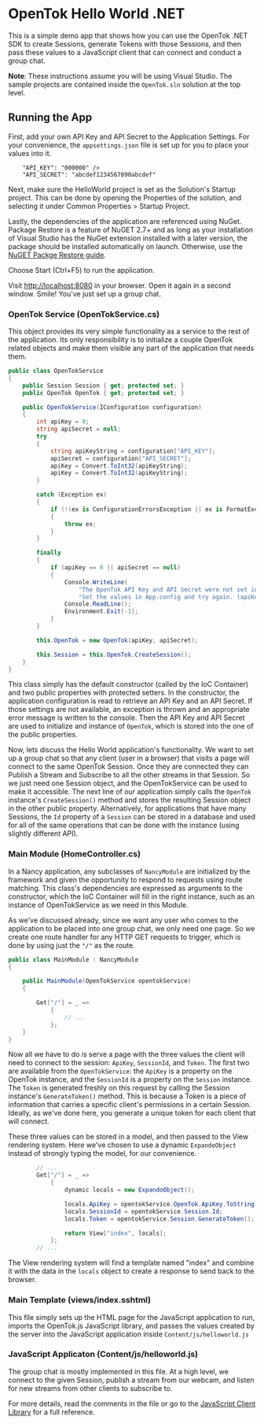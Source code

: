 ﻿# OpenTok Hello World .NET

This is a simple demo app that shows how you can use the OpenTok .NET SDK to create Sessions,
generate Tokens with those Sessions, and then pass these values to a JavaScript client that can
connect and conduct a group chat.

**Note**: These instructions assume you will be using Visual Studio.
The sample projects are contained inside the `OpenTok.sln` solution at the top level.


## Running the App

First, add your own API Key and API Secret to the Application Settings. For your convenience, the
`appsettings.json` file is set up for you to place your values into it.

```
    "API_KEY": "000000" />
    "API_SECRET": "abcdef1234567890abcdef"
```

Next, make sure the HelloWorld project is set as the Solution's Startup project. This can be done
by opening the Properties of the solution, and selecting it under Common Properties > Startup Project.

Lastly, the dependencies of the application are referenced using NuGet. Package Restore is a feature of
NuGET 2.7+ and as long as your installation of Visual Studio has the NuGet extension installed with a
later version, the package should be installed automatically on launch. Otherwise, use the 
[NuGET Packge Restore guide](http://docs.nuget.org/docs/reference/package-restore).

Choose Start (Ctrl+F5) to run the application.

Visit <http://localhost:8080> in your browser. Open it again in a second window. Smile! You've just
set up a group chat.

### OpenTok Service (OpenTokService.cs)

This object provides its very simple functionality as a service to the rest of the application. Its
only responsibility is to initialize a couple OpenTok related objects and make them visible any part
of the application that needs them.

```csharp
public class OpenTokService
{
    public Session Session { get; protected set; }
    public OpenTok OpenTok { get; protected set; }

    public OpenTokService(IConfiguration configuration)
    {
        int apiKey = 0;
        string apiSecret = null;
        try
        {
            string apiKeyString = configuration["API_KEY"];
            apiSecret = configuration["API_SECRET"];
            apiKey = Convert.ToInt32(apiKeyString);
            apiKey = Convert.ToInt32(apiKeyString);
        }

        catch (Exception ex)
        {
            if (!(ex is ConfigurationErrorsException || ex is FormatException || ex is OverflowException))
            {
                throw ex;
            }
        }

        finally
        {
            if (apiKey == 0 || apiSecret == null)
            {
                Console.WriteLine(
                    "The OpenTok API Key and API Secret were not set in the application configuration. " +
                    "Set the values in App.config and try again. (apiKey = {0}, apiSecret = {1})", apiKey, apiSecret);
                Console.ReadLine();
                Environment.Exit(-1);
            }
        }

        this.OpenTok = new OpenTok(apiKey, apiSecret);

        this.Session = this.OpenTok.CreateSession();
    }
}
```

This class simply has the default constructor (called by the IoC Container) and two public properties
with protected setters. In the constructor, the application configuration is read to retrieve an API Key
and an API Secret. If those settings are not available, an exception is thrown and an appropriate error
message is written to the console. Then the API Key and API Secret are used to initialize and instance
of `OpenTok`, which is stored into the one of the public properties. 

Now, lets discuss the Hello World application's functionality. We want to set up a group chat so
that any client (user in a browser) that visits a page will connect to the same OpenTok Session. Once
they are connected they can Publish a Stream and Subscribe to all the other streams in that Session. So we
just need one Session object, and the OpenTokService can be used to make it accessible. The next line of
our application simply calls the `OpenTok` instance's `CreateSession()` method and stores the resulting
Session object in the other public property. Alternatively, for applications that have many Sessions,
the `Id` property of a `Session` can be stored in a database and used for all of the same operations that
can be done with the instance (using slightly different API).

### Main Module (HomeController.cs)

In a Nancy application, any subclasses of `NancyModule` are initialized by the framework and given the
opportunity to respond to requests using route matching. This class's dependencies are expressed as
arguments to the constructor, which the IoC Container will fill in the right instance, such as an
instance of OpenTokService as we need in this Module.

As we've discussed already, since we want any user who comes to the application to be placed into
one group chat, we only need one page. So we create one route handler for any HTTP GET requests to trigger,
which is done by using just the `"/"` as the route.

```csharp
public class MainModule : NancyModule
{

    public MainModule(OpenTokService opentokService)
    {

        Get["/"] = _ =>
            {
                // ...
            };
    }
}
```

Now all we have to do is serve a page with the three values the client will need to connect to the
session: `ApiKey`, `SessionId`, and `Token`. The first two are available from the `OpenTokService`: the
`ApiKey` is a property on the OpenTok instance, and the `SessionId` is a property on the `Session`
instance. The `Token` is generated freshly on this request by calling the Session instance's
`GenerateToken()` method. This is because a Token is a piece of information that carries a specific client's
permissions in a certain Session. Ideally, as we've done here, you generate a unique token for each
client that will connect.

These three values can be stored in a model, and then passed to the View rendering system. Here we've chosen
to use a dynamic `ExpandoObject` instead of strongly typing the model, for our convenience.

```csharp
        // ...
        Get["/"] = _ =>
            {
                dynamic locals = new ExpandoObject();

                locals.ApiKey = opentokService.OpenTok.ApiKey.ToString();
                locals.SessionId = opentokService.Session.Id;
                locals.Token = opentokService.Session.GenerateToken();

                return View["index", locals];
            };
        // ...
```

The View rendering system will find a template named "index" and combine it with the data in the `locals` object
to create a response to send back to the browser.

### Main Template (views/index.sshtml)

This file simply sets up the HTML page for the JavaScript application to run, imports the OpenTok.js
JavaScript library, and passes the values created by the server into the JavaScript application
inside `Content/js/helloworld.js`

### JavaScript Applicaton (Content/js/helloworld.js)

The group chat is mostly implemented in this file. At a high level, we connect to the given
Session, publish a stream from our webcam, and listen for new streams from other clients to
subscribe to.

For more details, read the comments in the file or go to the
[JavaScript Client Library](http://tokbox.com/opentok/libraries/client/js/) for a full reference.
